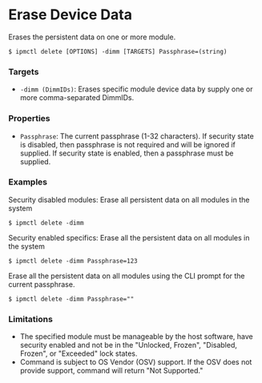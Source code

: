 # Erase Device Data

Erases the persistent data on one or more module.

```text
$ ipmctl delete [OPTIONS] -dimm [TARGETS] Passphrase=(string)
```

### **Targets**

* `-dimm (DimmIDs)`: Erases specific module device data by supply one or more comma-separated DimmIDs.

### **Properties**

* `Passphrase`: The current passphrase \(1-32 characters\). If security state is disabled, then passphrase is not required and will be ignored if supplied. If security state is enabled, then a passphrase must be supplied.

### **Examples**

Security disabled modules: Erase all persistent data on all modules in the system

```text
$ ipmctl delete -dimm
```

Security enabled specifics: Erase all the persistent data on all modules in the system

```text
$ ipmctl delete -dimm Passphrase=123
```

Erase all the persistent data on all modules using the CLI prompt for the current passphrase.

```text
$ ipmctl delete -dimm Passphrase=""
```

### **Limitations**

* The specified module must be manageable by the host software, have security enabled and not be in the "Unlocked, Frozen", "Disabled, Frozen", or "Exceeded" lock states.
* Command is subject to OS Vendor \(OSV\) support. If the OSV does not provide support, command will return "Not Supported."

